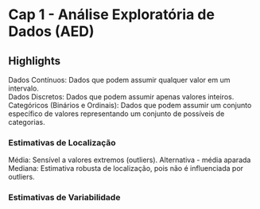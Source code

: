 # Cap 1 - Análise Exploratória de Dados (AED)

## Highlights

Dados Contínuos: Dados que podem assumir qualquer valor em um intervalo.  
Dados Discretos: Dados que podem assumir apenas valores inteiros.  
Categóricos (Binários e Ordinais): Dados que podem assumir um conjunto específico de valores representando um conjunto de possíveis de categorias.

### Estimativas de Localização
Média: Sensível a valores extremos (outliers). Alternativa - média aparada
Mediana: Estimativa robusta de localização, pois não é influenciada por outliers.

### Estimativas de Variabilidade



